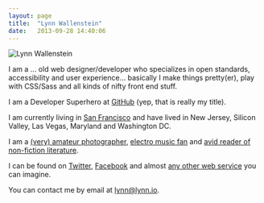 ```yaml
---
layout: page
title:  "Lynn Wallenstein"
date:   2013-09-28 14:40:06
---
```


![Lynn Wallenstein][photo]

I am a <time class="time js-relative-old" datetime="1979-03-28">...</time> old web designer/developer who specializes in open standards, accessibility and user experience... basically I make things pretty(er), play with CSS/Sass and all kinds of nifty front end stuff.

I am a Developer Superhero at [GitHub][github] (yep, that is really my title).

I am currently living in [San Francisco][foursquare] and have lived in New Jersey, Silicon Valley, Las Vegas, Maryland and Washington DC.

I am a [(very) amateur photographer][flickr], [electro music fan][lastfm] and [avid reader of non-fiction literature][goodreads].

I can be found on [Twitter][twitter], [Facebook][facebook] and almost [any other web service][about] you can imagine.

You can contact me by email at <a href="mailto:lynn@lynn.io">lynn@lynn.io</a>.

[about]: http://about.me/lynnwallenstein
[facebook]: http://www.facebook.com/lynnwallenstein
[flickr]: http://www.flickr.com/photos/lwallenstein
[foursquare]: https://foursquare.com/lynnwallenstein
[github]: http://github.com/lynnwallenstein
[goodreads]: http://www.goodreads.com/lynnwallenstein
[lastfm]: http://www.last.fm/user/lynnwallenstein
[twitter]: http://www.twitter.com/LynnWallenstein

[photo]: /img/lynn-wallenstein.jpg "Lynn Wallenstein - 2013"
